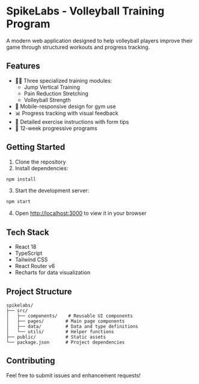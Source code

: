 # SpikeLabs - Volleyball Training Program

A modern web application designed to help volleyball players improve their game through structured workouts and progress tracking.

## Features

- 🏋️‍♂️ Three specialized training modules:
  - Jump Vertical Training
  - Pain Reduction Stretching
  - Volleyball Strength
- 📱 Mobile-responsive design for gym use
- 📊 Progress tracking with visual feedback
- 💪 Detailed exercise instructions with form tips
- 🎯 12-week progressive programs

## Getting Started

1. Clone the repository
2. Install dependencies:
```bash
npm install
```

3. Start the development server:
```bash
npm start
```

4. Open [http://localhost:3000](http://localhost:3000) to view it in your browser

## Tech Stack

- React 18
- TypeScript
- Tailwind CSS
- React Router v6
- Recharts for data visualization

## Project Structure

```
spikelabs/
├── src/
│   ├── components/    # Reusable UI components
│   ├── pages/        # Main page components
│   ├── data/         # Data and type definitions
│   └── utils/        # Helper functions
├── public/           # Static assets
└── package.json      # Project dependencies
```

## Contributing

Feel free to submit issues and enhancement requests!
